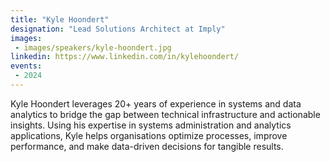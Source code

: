 ```yaml
---
title: "Kyle Hoondert"
designation: "Lead Solutions Architect at Imply"
images:
 - images/speakers/kyle-hoondert.jpg
linkedin: https://www.linkedin.com/in/kylehoondert/
events:
 - 2024
---
```


Kyle Hoondert leverages 20+ years of experience in systems and data analytics to bridge the gap between technical infrastructure and actionable insights. Using his expertise in systems administration and analytics applications, Kyle helps organisations optimize processes, improve performance, and make data-driven decisions for tangible results.